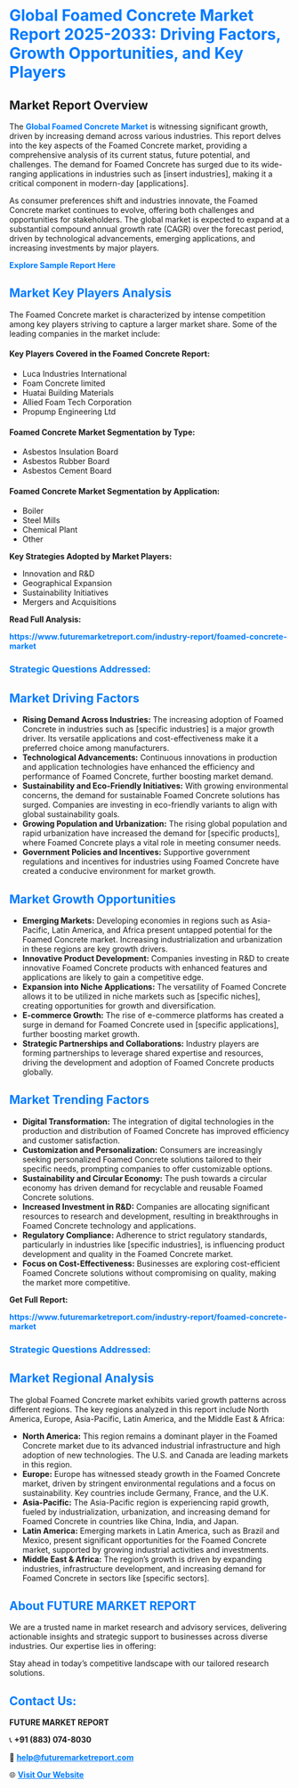 <h1 style="color: #007BFF;">Global Foamed Concrete Market Report 2025-2033: Driving Factors, Growth Opportunities, and Key Players</h1>

<section id="overview">
<h2>Market Report Overview</h2>
<p>The <a href="https://www.futuremarketreport.com/industry-report/foamed-concrete-market" style="color: #007BFF; text-decoration: none;"><strong>Global Foamed Concrete Market</strong></a> is witnessing significant growth, driven by increasing demand across various industries. This report delves into the key aspects of the Foamed Concrete market, providing a comprehensive analysis of its current status, future potential, and challenges. The demand for Foamed Concrete has surged due to its wide-ranging applications in industries such as [insert industries], making it a critical component in modern-day [applications].</p>
<p>As consumer preferences shift and industries innovate, the Foamed Concrete market continues to evolve, offering both challenges and opportunities for stakeholders. The global market is expected to expand at a substantial compound annual growth rate (CAGR) over the forecast period, driven by technological advancements, emerging applications, and increasing investments by major players.</p>
</section>

<section id="overview">
<p><a href="https://www.futuremarketreport.com/request-sample/reportId=85145" style="color: #007BFF; text-decoration: none;"><strong>Explore Sample Report Here</strong></a></p>
</section>

<section id="key-players">
<h2 style="color: #007BFF;">Market Key Players Analysis</h2>
<p>The Foamed Concrete market is characterized by intense competition among key players striving to capture a larger market share. Some of the leading companies in the market include:</p>
<h4>Key Players Covered in the Foamed Concrete Report:</h4>
<ul><li>Luca Industries International</li><li>Foam Concrete limited</li><li>Huatai Building Materials</li><li>Allied Foam Tech Corporation</li><li>Propump Engineering Ltd</li></ul>
<h4>Foamed Concrete Market Segmentation by Type:</h4>
<ul><li>Asbestos Insulation Board</li><li>Asbestos Rubber Board</li><li>Asbestos Cement Board</li></ul>

<h4>Foamed Concrete Market Segmentation by Application:</h4>
<ul><li>Boiler</li><li>Steel Mills</li><li>Chemical Plant</li><li>Other</li></ul>
<p><strong>Key Strategies Adopted by Market Players:</strong></p>
<ul>
<li>Innovation and R&D</li>
<li>Geographical Expansion</li>
<li>Sustainability Initiatives</li>
<li>Mergers and Acquisitions</li>
</ul>
</section>

<section>
<p><strong>Read Full Analysis: </strong></p><a href="https://www.futuremarketreport.com/industry-report/foamed-concrete-market" style="color: #007BFF; text-decoration: none;"><strong>https://www.futuremarketreport.com/industry-report/foamed-concrete-market</strong></a>
<h3 style="color: #007BFF;">Strategic Questions Addressed:</h3>
</section>

<section id="driving-factors">
<h2 style="color: #007BFF;">Market Driving Factors</h2>
<ul>
<li><strong>Rising Demand Across Industries:</strong> The increasing adoption of Foamed Concrete in industries such as [specific industries] is a major growth driver. Its versatile applications and cost-effectiveness make it a preferred choice among manufacturers.</li>
<li><strong>Technological Advancements:</strong> Continuous innovations in production and application technologies have enhanced the efficiency and performance of Foamed Concrete, further boosting market demand.</li>
<li><strong>Sustainability and Eco-Friendly Initiatives:</strong> With growing environmental concerns, the demand for sustainable Foamed Concrete solutions has surged. Companies are investing in eco-friendly variants to align with global sustainability goals.</li>
<li><strong>Growing Population and Urbanization:</strong> The rising global population and rapid urbanization have increased the demand for [specific products], where Foamed Concrete plays a vital role in meeting consumer needs.</li>
<li><strong>Government Policies and Incentives:</strong> Supportive government regulations and incentives for industries using Foamed Concrete have created a conducive environment for market growth.</li>
</ul>
</section>

<section id="growth-opportunities">
<h2 style="color: #007BFF;">Market Growth Opportunities</h2>
<ul>
<li><strong>Emerging Markets:</strong> Developing economies in regions such as Asia-Pacific, Latin America, and Africa present untapped potential for the Foamed Concrete market. Increasing industrialization and urbanization in these regions are key growth drivers.</li>
<li><strong>Innovative Product Development:</strong> Companies investing in R&D to create innovative Foamed Concrete products with enhanced features and applications are likely to gain a competitive edge.</li>
<li><strong>Expansion into Niche Applications:</strong> The versatility of Foamed Concrete allows it to be utilized in niche markets such as [specific niches], creating opportunities for growth and diversification.</li>
<li><strong>E-commerce Growth:</strong> The rise of e-commerce platforms has created a surge in demand for Foamed Concrete used in [specific applications], further boosting market growth.</li>
<li><strong>Strategic Partnerships and Collaborations:</strong> Industry players are forming partnerships to leverage shared expertise and resources, driving the development and adoption of Foamed Concrete products globally.</li>
</ul>
</section>

<section id="trending-factors">
<h2 style="color: #007BFF;">Market Trending Factors</h2>
<ul>
<li><strong>Digital Transformation:</strong> The integration of digital technologies in the production and distribution of Foamed Concrete has improved efficiency and customer satisfaction.</li>
<li><strong>Customization and Personalization:</strong> Consumers are increasingly seeking personalized Foamed Concrete solutions tailored to their specific needs, prompting companies to offer customizable options.</li>
<li><strong>Sustainability and Circular Economy:</strong> The push towards a circular economy has driven demand for recyclable and reusable Foamed Concrete solutions.</li>
<li><strong>Increased Investment in R&D:</strong> Companies are allocating significant resources to research and development, resulting in breakthroughs in Foamed Concrete technology and applications.</li>
<li><strong>Regulatory Compliance:</strong> Adherence to strict regulatory standards, particularly in industries like [specific industries], is influencing product development and quality in the Foamed Concrete market.</li>
<li><strong>Focus on Cost-Effectiveness:</strong> Businesses are exploring cost-efficient Foamed Concrete solutions without compromising on quality, making the market more competitive.</li>
</ul>
</section>

<section>
<p><strong>Get Full Report: </strong></p><a href="https://www.futuremarketreport.com/industry-report/foamed-concrete-market" style="color: #007BFF; text-decoration: none;"><strong>https://www.futuremarketreport.com/industry-report/foamed-concrete-market</strong></a>
<h3 style="color: #007BFF;">Strategic Questions Addressed:</h3>
</section>


<section id="regional-analysis">
<h2 style="color: #007BFF;">Market Regional Analysis</h2>
<p>The global Foamed Concrete market exhibits varied growth patterns across different regions. The key regions analyzed in this report include North America, Europe, Asia-Pacific, Latin America, and the Middle East & Africa:</p>
<ul>
<li><strong>North America:</strong> This region remains a dominant player in the Foamed Concrete market due to its advanced industrial infrastructure and high adoption of new technologies. The U.S. and Canada are leading markets in this region.</li>
<li><strong>Europe:</strong> Europe has witnessed steady growth in the Foamed Concrete market, driven by stringent environmental regulations and a focus on sustainability. Key countries include Germany, France, and the U.K.</li>
<li><strong>Asia-Pacific:</strong> The Asia-Pacific region is experiencing rapid growth, fueled by industrialization, urbanization, and increasing demand for Foamed Concrete in countries like China, India, and Japan.</li>
<li><strong>Latin America:</strong> Emerging markets in Latin America, such as Brazil and Mexico, present significant opportunities for the Foamed Concrete market, supported by growing industrial activities and investments.</li>
<li><strong>Middle East & Africa:</strong> The region’s growth is driven by expanding industries, infrastructure development, and increasing demand for Foamed Concrete in sectors like [specific sectors].</li>
</ul>
</section>

<footer>
<h2 style="color: #007BFF;">About FUTURE MARKET REPORT</h2>
<p>We are a trusted name in market research and advisory services, delivering actionable insights and strategic support to businesses across diverse industries. Our expertise lies in offering:</p>

<p>Stay ahead in today’s competitive landscape with our tailored research solutions.</p>

<h2 style="color: #007BFF;">Contact Us:</h2>
<p><strong>FUTURE MARKET REPORT</strong></p>
<p>📞 <strong>+91 (883) 074-8030</strong></p>
<p>📧 <strong><a href="mailto:help@futuremarketreport.com" style="color: #007BFF;">help@futuremarketreport.com</a></strong></p>
<p>🌐 <strong><a href="https://www.futuremarketreport.com/" style="color: #007BFF;">Visit Our Website</a></strong></p>
</footer>